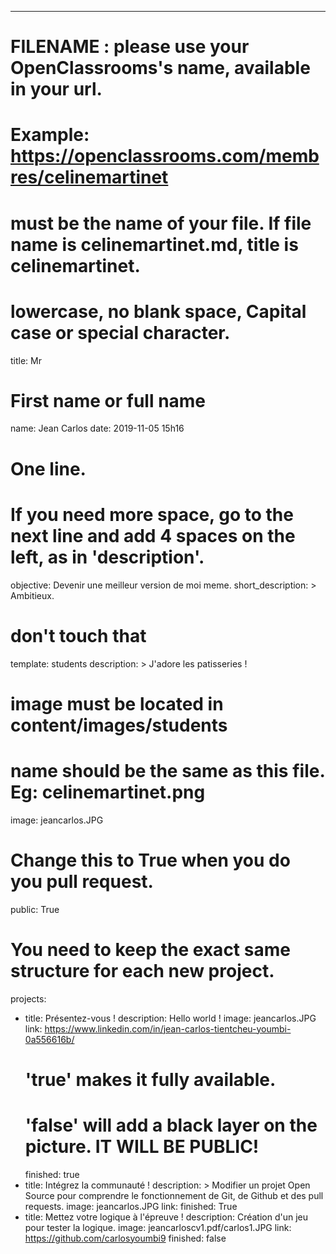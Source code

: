 ---
# FILENAME : please use your OpenClassrooms's name, available in your url.
# Example: https://openclassrooms.com/membres/celinemartinet
# must be the name of your file. If file name is celinemartinet.md, title is celinemartinet.
# lowercase, no blank space, Capital case or special character.
title: Mr

# First name or full name
name: Jean Carlos
date: 2019-11-05 15h16

# One line.
# If you need more space, go to the next line and add 4 spaces on the left, as in 'description'.
objective: Devenir une meilleur version de moi meme.
short_description: >
    Ambitieux.

# don't touch that
template: students
description: >
    J'adore les patisseries !

# image must be located in content/images/students
# name should be the same as this file. Eg: celinemartinet.png
image: jeancarlos.JPG

# Change this to True when you do you pull request.
public: True

# You need to keep the exact same structure for each new project.
projects:
  - title: Présentez-vous !
    description: Hello world !
    image: jeancarlos.JPG
    link: https://www.linkedin.com/in/jean-carlos-tientcheu-youmbi-0a556616b/
    # 'true' makes it fully available.
    # 'false' will add a black layer on the picture. IT WILL BE PUBLIC!
    finished: true
  - title: Intégrez la communauté !
    description: >
        Modifier un projet Open Source pour comprendre le fonctionnement de Git, de Github et des pull requests.
    image: jeancarlos.JPG
    link: 
    finished: True
  - title: Mettez votre logique à l'épreuve !
    description: Création d'un jeu pour tester la logique.
    image: jeancarloscv1.pdf/carlos1.JPG
    link: https://github.com/carlosyoumbi9
    finished: false